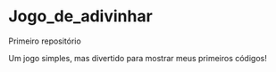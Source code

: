 # Jogo_de_adivinhar
 Primeiro repositório 

Um jogo simples, mas divertido para mostrar meus primeiros códigos!

